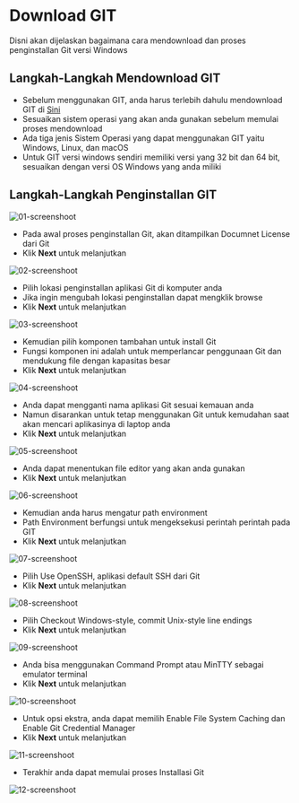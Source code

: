 # Download GIT
Disni akan dijelaskan bagaimana cara mendownload dan proses penginstallan Git versi Windows

## Langkah-Langkah Mendownload GIT

* Sebelum menggunakan GIT, anda harus terlebih dahulu mendownload GIT di [Sini](https://git-scm.com/downloads)
* Sesuaikan sistem operasi yang akan anda gunakan sebelum memulai proses mendownload
* Ada tiga jenis Sistem Operasi yang dapat menggunakan GIT yaitu Windows, Linux, dan macOS
* Untuk GIT versi windows sendiri memiliki versi yang 32 bit dan 64 bit, sesuaikan dengan versi OS Windows yang anda miliki

## Langkah-Langkah Penginstallan GIT

![01-screenshoot](/images/Screenshot_181.png)

* Pada awal proses penginstallan Git, akan ditampilkan Documnet License dari Git
* Klik **Next** untuk melanjutkan

![02-screenshoot](/images/Screenshot_182.png)

* Pilih lokasi penginstallan aplikasi Git di komputer anda
* Jika ingin mengubah lokasi penginstallan dapat mengklik browse
* Klik **Next** untuk melanjutkan

![03-screenshoot](/images/Screenshot_183.png)

* Kemudian pilih komponen tambahan untuk install Git
* Fungsi komponen ini adalah untuk memperlancar penggunaan Git dan mendukung file dengan kapasitas besar
* Klik **Next** untuk melanjutkan

![04-screenshoot](/images/Screenshot_184.png)

* Anda dapat mengganti nama aplikasi Git sesuai kemauan anda
* Namun disarankan untuk tetap menggunakan Git untuk kemudahan saat akan mencari aplikasinya di laptop anda
* Klik **Next** untuk melanjutkan

![05-screenshoot](/images/Screenshot_185.png)

* Anda dapat menentukan file editor yang akan anda gunakan
* Klik **Next** untuk melanjutkan

![06-screenshoot](/images/Screenshot_186.png)

* Kemudian anda harus mengatur path environment
* Path Environment berfungsi untuk mengeksekusi perintah perintah pada GIT
* Klik **Next** untuk melanjutkan

![07-screenshoot](/images/Screenshot_192.png)

* Pilih Use OpenSSH, aplikasi default SSH dari Git
* Klik **Next** untuk melanjutkan

![08-screenshoot](/images/Screenshot_189.png)

* Pilih Checkout Windows-style, commit Unix-style line endings
* Klik **Next** untuk melanjutkan

![09-screenshoot](/images/Screenshot_190.png)

* Anda bisa menggunakan Command Prompt atau MinTTY sebagai emulator terminal
* Klik **Next** untuk melanjutkan

![10-screenshoot](/images/Screenshot_191.png)

* Untuk opsi ekstra, anda dapat memilih Enable File System Caching dan Enable Git Credential Manager
* Klik **Next** untuk melanjutkan

![11-screenshoot](/images/Screenshot_193.png)

* Terakhir anda dapat memulai proses Installasi Git

![12-screenshoot](/images/Screenshot_193.png)